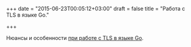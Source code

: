 +++
date = "2015-06-23T00:05:12+03:00"
draft = false
title = "Работа с TLS в языке Go."

+++

<p>Нюансы и особенности <a href="https://ericchiang.github.io/tls/go/https/2015/06/21/go-tls.html">при работе с TLS в языке Go</a>.</p>

